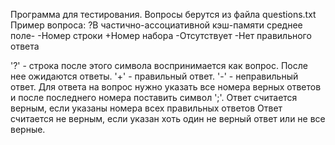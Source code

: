 Программа для тестирования.
Вопросы берутся из файла questions.txt 
Пример вопроса:
?В частично-ассоциативной кэш-памяти среднее поле-
	-Номер строки
	+Номер набора
	-Отсутствует
	-Нет правильного ответа

'?' - строка после этого символа воспринимается как вопрос. После нее ожидаются ответы.
'+' - правильный ответ.
'-' - неправильный ответ.
Для ответа на вопрос нужно указать все номера верных ответов и после последнего номера поставить символ ';'.
Ответ считается верным, если указаны номера всех правильных ответов
Ответ считается не верным, если указан хоть один не верный ответ или не все верные.

